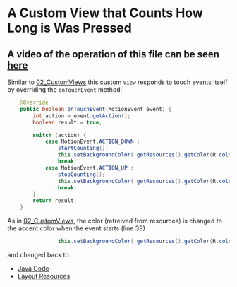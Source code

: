# A Custom View that Counts How Long is Was Pressed

## A video of the operation of this file can be seen [here](https://youtu.be/ALXd6Tc1kzY)

Similar to [02_CustomViews](../02_CustomViews) this custom `View` responds to touch events itself by overriding the `onTouchEvent` method:
```java
    @Override
    public boolean onTouchEvent(MotionEvent event) {
        int action = event.getAction();
        boolean result = true;

        switch (action) {
            case MotionEvent.ACTION_DOWN :
                startCounting();
                this.setBackgroundColor( getResources().getColor(R.color.colorAccent) );
                break;
            case MotionEvent.ACTION_UP :
                stopCounting();
                this.setBackgroundColor( getResources().getColor(R.color.colorPrimary) );
                break;
        }
        return result;
    }
```

As in [02_CustomViews](../02_CustomViews), the color (retreived from resources) is changed to the accent color when the event starts (line 39)
```java
                this.setBackgroundColor( getResources().getColor(R.color.colorPrimary) );
```
 and changed back to 

 - [Java Code](./app/src/main/java/com/example/pckosek/customviews_03) <br>
 - [Layout Resources](./app/src/main/res/layout)